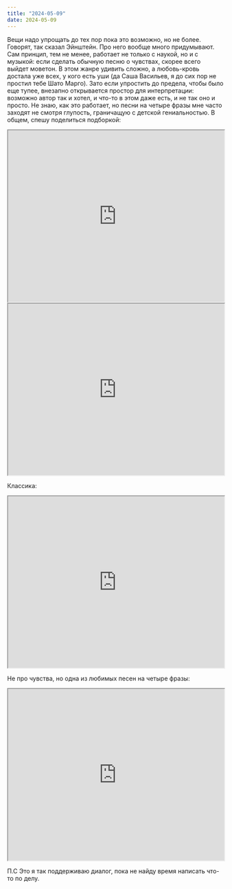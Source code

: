 ```yaml
---
title: "2024-05-09"
date: 2024-05-09
---
```

Вещи надо упрощать до тех пор пока это возможно, но не более. Говорят, так сказал Эйнштейн. Про него вообще много придумывают.
Сам принцип, тем не менее, работает не только с наукой, но и с музыкой: если сделать обычную песню о чувствах, скорее всего выйдет моветон. В этом жанре удивить сложно, а любовь-кровь достала уже всех, у кого есть уши (да Саша Васильев, я до сих пор не простил тебе Шато Марго). Зато если упростить до предела, чтобы было еще тупее, внезапно открывается простор для интерпретации: возможно автор так и хотел, и что-то в этом даже есть, и не так оно и просто. Не знаю, как это работает, но песни на четыре фразы мне часто заходят не смотря глупость, граничащую с детской гениальностью. В общем, спешу поделиться подборкой:
<iframe src="https://www.youtube.com/embed/-8ar4sSar-A?feature=oembed" width="100%" height="400"></iframe>
<iframe src="https://www.youtube.com/embed/LR27iEgYS6M?feature=oembed" width="100%" height="400"></iframe>

Классика:
<iframe src="https://www.youtube.com/embed/P47V4SASwGc?feature=oembed" width="100%" height="400"></iframe>

Не про чувства, но одна из любимых песен на четыре фразы:
<iframe src="https://www.youtube.com/embed/0OQewPLmXhs?feature=oembed" width="100%" height="400"></iframe>

П.С Это я так поддерживаю диалог, пока не найду время написать что-то по делу.
